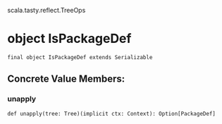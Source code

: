 scala.tasty.reflect.TreeOps
# object IsPackageDef

<pre><code class="language-scala" >final object IsPackageDef extends Serializable</pre></code>
## Concrete Value Members:
### unapply
<pre><code class="language-scala" >def unapply(tree: Tree)(implicit ctx: Context): Option[PackageDef]</pre></code>

